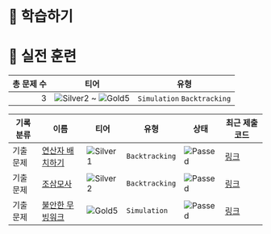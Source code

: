# 📖 학습하기

# 🥇 실전 훈련
|총 문제 수|티어|유형|
|---:|---|---|
|3|![Silver2][s2] ~ ![Gold5][g5]|`Simulation` `Backtracking`|

|기록분류|이름|티어|유형|상태|최근 제출 코드|
|---|---|---|---|---|---|
|기출문제|[연산자 배치하기](https://www.codetree.ai/training-field/frequent-problems/problems/arrange-operator)|![Silver1][s1]|`Backtracking`|![Passed][passed]|[링크](https://github.com/sungchan1/codetree-TILs/blob/main/240407/%EC%97%B0%EC%82%B0%EC%9E%90%20%EB%B0%B0%EC%B9%98%ED%95%98%EA%B8%B0/arrange-operator.py)|
|기출문제|[조삼모사](https://www.codetree.ai/training-field/frequent-problems/problems/three-at-dawn-and-four-at-dusk)|![Silver2][s2]|`Backtracking`|![Passed][passed]|[링크](https://github.com/sungchan1/codetree-TILs/blob/main/240407/%EC%A1%B0%EC%82%BC%EB%AA%A8%EC%82%AC/three-at-dawn-and-four-at-dusk.py)|
|기출문제|[불안한 무빙워크](https://www.codetree.ai/training-field/frequent-problems/problems/unstable-moving-walk)|![Gold5][g5]|`Simulation`|![Passed][passed]|[링크](https://github.com/sungchan1/codetree-TILs/blob/main/240407/%EB%B6%88%EC%95%88%ED%95%9C%20%EB%AC%B4%EB%B9%99%EC%9B%8C%ED%81%AC/unstable-moving-walk.py)|










[b5]: https://img.shields.io/badge/Bronze_5-%235D3E31.svg
[b4]: https://img.shields.io/badge/Bronze_4-%235D3E31.svg
[b3]: https://img.shields.io/badge/Bronze_3-%235D3E31.svg
[b2]: https://img.shields.io/badge/Bronze_2-%235D3E31.svg
[b1]: https://img.shields.io/badge/Bronze_1-%235D3E31.svg
[s5]: https://img.shields.io/badge/Silver_5-%23394960.svg
[s4]: https://img.shields.io/badge/Silver_4-%23394960.svg
[s3]: https://img.shields.io/badge/Silver_3-%23394960.svg
[s2]: https://img.shields.io/badge/Silver_2-%23394960.svg
[s1]: https://img.shields.io/badge/Silver_1-%23394960.svg
[g5]: https://img.shields.io/badge/Gold_5-%23FFC433.svg
[g4]: https://img.shields.io/badge/Gold_4-%23FFC433.svg
[g3]: https://img.shields.io/badge/Gold_3-%23FFC433.svg
[g2]: https://img.shields.io/badge/Gold_2-%23FFC433.svg
[g1]: https://img.shields.io/badge/Gold_1-%23FFC433.svg
[p5]: https://img.shields.io/badge/Platinum_5-%2376DDD8.svg
[p4]: https://img.shields.io/badge/Platinum_4-%2376DDD8.svg
[p3]: https://img.shields.io/badge/Platinum_3-%2376DDD8.svg
[p2]: https://img.shields.io/badge/Platinum_2-%2376DDD8.svg
[p1]: https://img.shields.io/badge/Platinum_1-%2376DDD8.svg
[passed]: https://img.shields.io/badge/Passed-%23009D27.svg
[failed]: https://img.shields.io/badge/Failed-%23D24D57.svg
[easy]: https://img.shields.io/badge/쉬움-%235cb85c.svg?for-the-badge
[medium]: https://img.shields.io/badge/보통-%23FFC433.svg?for-the-badge
[hard]: https://img.shields.io/badge/어려움-%23D24D57.svg?for-the-badge